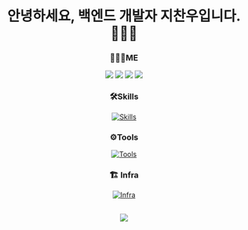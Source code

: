 <div align="center">

# 안녕하세요, 백엔드 개발자 지찬우입니다.🧑🏻‍💻

### 👨🏻‍💻ME
<a href="https://woopaca.notion.site/a0abc390134d40979f64a26cea4de23e" target="_blank"><img src="https://img.shields.io/badge/Portfolio-FFFFFF?style=flat&logo=Notion&logoColor=black"/></a>
<a href="https://www.linkedin.com/in/woopaca" target="_blank"><img src="https://img.shields.io/badge/LinkedIn-0A66C2?style=flat&logo=LinkedIn&logoColor=white"/></a>
<a href="https://woopaca.tistory.com/" target="_blank"><img src="https://img.shields.io/badge/Tistory-FF5A4A?style=flat&logo=Tistory&logoColor=white"/></a>
<a href="https://velog.io/@jcw1031" target="_blank"><img src="https://img.shields.io/badge/Velog-20C997?style=flat&logo=Velog&logoColor=white"/></a>

### 🛠Skills
[![Skills](https://go-skill-icons.vercel.app/api/icons?i=java,spring,mysql,reactnative)](https://github.com/jcw1031)

### ⚙️Tools
[![Tools](https://go-skill-icons.vercel.app/api/icons?i=idea,git)](https://github.com/jcw1031)
 
### 🏗️ Infra

[![Infra](https://go-skill-icons.vercel.app/api/icons?i=aws,docker)](https://github.com/jcw1031)

##

<a href="https://github.com/devxb/gitanimals">
  <img src="https://render.gitanimals.org/farms/jcw1031"/>
</a>

</div>
